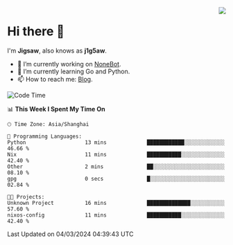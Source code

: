 <a href="#">
  <img align="right" src="https://github-readme-stats.vercel.app/api?username=j1g5awi&count_private=true&show_icons=true&title_color=80070B&text_color=B3B3B3&bg_color=212121&icon_color=80070B" />
</a>

# Hi there 👋

I'm **Jigsaw**, also knows as **j1g5aw**.

- 🔭 I’m currently working on [NoneBot](https://github.com/nonebot).
- 🌱 I’m currently learning Go and Python.
- 📫 How to reach me: [Blog](https://blog.maddestroyer.xyz/).

<!--START_SECTION:waka-->
![Code Time](http://img.shields.io/badge/Code%20Time-1%2C381%20hrs%2049%20mins-blue)

📊 **This Week I Spent My Time On** 

```text
🕑︎ Time Zone: Asia/Shanghai

💬 Programming Languages: 
Python                   13 mins             ████████████░░░░░░░░░░░░░   46.66 % 
Nix                      11 mins             ███████████░░░░░░░░░░░░░░   42.40 % 
Other                    2 mins              ██░░░░░░░░░░░░░░░░░░░░░░░   08.10 % 
gpg                      0 secs              █░░░░░░░░░░░░░░░░░░░░░░░░   02.84 % 

🐱‍💻 Projects: 
Unknown Project          16 mins             ██████████████░░░░░░░░░░░   57.60 % 
nixos-config             11 mins             ███████████░░░░░░░░░░░░░░   42.40 % 
```


 Last Updated on 04/03/2024 04:39:43 UTC
<!--END_SECTION:waka-->
